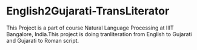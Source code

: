 # English2Gujarati-TransLiterator

This Project is a part of course Natural Language Processing at IIIT Bangalore, India.This project is doing tranliteration from English to Gujarati and Gujarati to Roman script.
